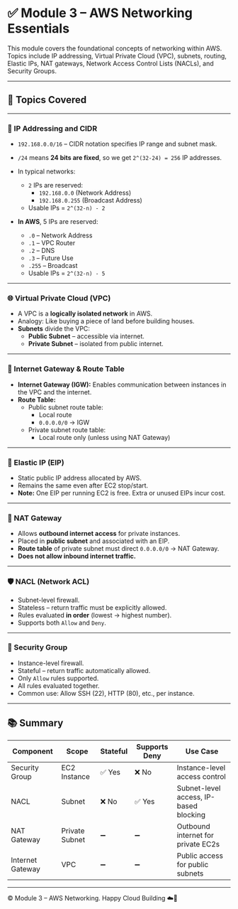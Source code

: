 # ✅ Module 3 – AWS Networking Essentials

This module covers the foundational concepts of networking within AWS. Topics include IP addressing, Virtual Private Cloud (VPC), subnets, routing, Elastic IPs, NAT gateways, Network Access Control Lists (NACLs), and Security Groups.

---

## 📘 Topics Covered

---

### 🔢 IP Addressing and CIDR

- `192.168.0.0/16` – CIDR notation specifies IP range and subnet mask.
- `/24` means **24 bits are fixed**, so we get `2^(32-24) = 256` IP addresses.
- In typical networks:  
  - `2` IPs are reserved:  
    - `192.168.0.0` (Network Address)  
    - `192.168.0.255` (Broadcast Address)  
  - Usable IPs = `2^(32-n) - 2`

- **In AWS**, 5 IPs are reserved:  
  - `.0` – Network Address  
  - `.1` – VPC Router  
  - `.2` – DNS  
  - `.3` – Future Use  
  - `.255` – Broadcast  
  - Usable IPs = `2^(32-n) - 5`

---

### 🌐 Virtual Private Cloud (VPC)

- A VPC is a **logically isolated network** in AWS.
- Analogy: Like buying a piece of land before building houses.
- **Subnets** divide the VPC:
  - **Public Subnet** – accessible via internet.
  - **Private Subnet** – isolated from public internet.

---

### 🚪 Internet Gateway & Route Table

- **Internet Gateway (IGW):** Enables communication between instances in the VPC and the internet.
- **Route Table:**
  - Public subnet route table:
    - Local route
    - `0.0.0.0/0` → IGW
  - Private subnet route table:
    - Local route only (unless using NAT Gateway)

---

### 📡 Elastic IP (EIP)

- Static public IP address allocated by AWS.
- Remains the same even after EC2 stop/start.
- **Note:** One EIP per running EC2 is free. Extra or unused EIPs incur cost.

---

### 🔁 NAT Gateway

- Allows **outbound internet access** for private instances.
- Placed in **public subnet** and associated with an EIP.
- **Route table** of private subnet must direct `0.0.0.0/0` → NAT Gateway.
- **Does not allow inbound internet traffic.**

---

### 🛡️ NACL (Network ACL)

- Subnet-level firewall.
- Stateless – return traffic must be explicitly allowed.
- Rules evaluated **in order** (lowest → highest number).
- Supports both `Allow` and `Deny`.

---

### 🔐 Security Group

- Instance-level firewall.
- Stateful – return traffic automatically allowed.
- Only `Allow` rules supported.
- All rules evaluated together.
- Common use: Allow SSH (22), HTTP (80), etc., per instance.

---

## 📚 Summary

| Component         | Scope        | Stateful | Supports Deny | Use Case                              |
|------------------|--------------|----------|---------------|----------------------------------------|
| Security Group    | EC2 Instance | ✅ Yes   | ❌ No          | Instance-level access control          |
| NACL              | Subnet       | ❌ No    | ✅ Yes         | Subnet-level access, IP-based blocking |
| NAT Gateway       | Private Subnet | ➖     | ➖             | Outbound internet for private EC2s     |
| Internet Gateway  | VPC          | ➖       | ➖             | Public access for public subnets       |

---

© Module 3 – AWS Networking. Happy Cloud Building ☁️🚀